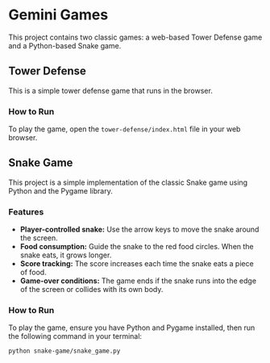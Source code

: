 # Gemini Games

This project contains two classic games: a web-based Tower Defense game and a Python-based Snake game.

## Tower Defense

This is a simple tower defense game that runs in the browser.

### How to Run

To play the game, open the `tower-defense/index.html` file in your web browser.

## Snake Game

This project is a simple implementation of the classic Snake game using Python and the Pygame library.

### Features

*   **Player-controlled snake:** Use the arrow keys to move the snake around the screen.
*   **Food consumption:** Guide the snake to the red food circles. When the snake eats, it grows longer.
*   **Score tracking:** The score increases each time the snake eats a piece of food.
*   **Game-over conditions:** The game ends if the snake runs into the edge of the screen or collides with its own body.

### How to Run

To play the game, ensure you have Python and Pygame installed, then run the following command in your terminal:

```bash
python snake-game/snake_game.py
```